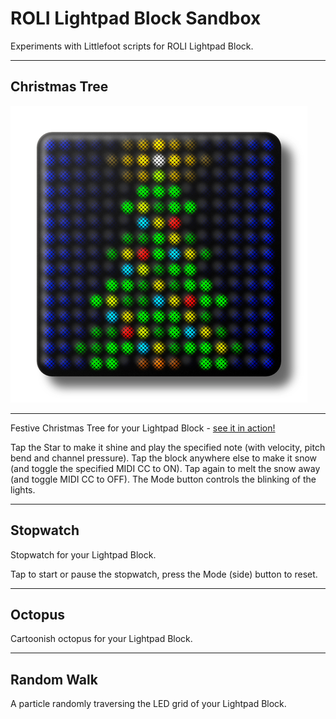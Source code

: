 # ROLI Lightpad Block Sandbox

Experiments with Littlefoot scripts for ROLI Lightpad Block.

---

## Christmas Tree

![Christmas Tree](LF04%20Christmas%20Tree/LF04ScreenShot01.png "Christmas Tree")

---

Festive Christmas Tree for your Lightpad Block - [see it in action!](https://www.instagram.com/p/BsG6yCYB9jI/)

Tap the Star to make it shine and play the specified note (with velocity, pitch bend and channel pressure).
Tap the block anywhere else to make it snow (and toggle the specified MIDI CC to ON).
Tap again to melt the snow away (and toggle MIDI CC to OFF).
The Mode button controls the blinking of the lights.

---

## Stopwatch

Stopwatch for your Lightpad Block.

Tap to start or pause the stopwatch, press the Mode (side) button to reset.

---

## Octopus

Cartoonish octopus for your Lightpad Block.

---

## Random Walk

A particle randomly traversing the LED grid of your Lightpad Block.
